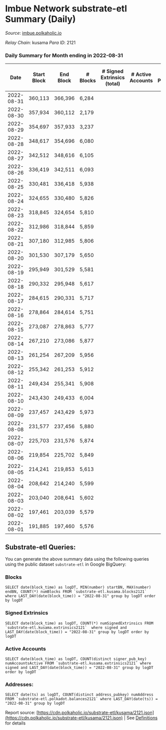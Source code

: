 # Imbue Network substrate-etl Summary (Daily)

_Source_: [imbue.polkaholic.io](https://imbue.polkaholic.io)

*Relay Chain*: kusama
*Para ID*: 2121



### Daily Summary for Month ending in 2022-08-31


| Date | Start Block | End Block | # Blocks | # Signed Extrinsics (total) | # Active Accounts | # Passive | # New | # Addresses with Balances | # Events | # Transfers | # XCM Transfers In | # XCM Transfers Out |
| ---- | ----------- | --------- | -------- | --------------------------- | ----------------- | --------- | ----- | ------------------------- | -------- | ----------- | ------------------ | ------------------- |
| 2022-08-31 | 360,113 | 366,396 | 6,284  |  |  |  |  | 4 | 12,571 |   |   |   |
| 2022-08-30 | 357,934 | 360,112 | 2,179  |  |  |  |  | 4 | 4,360 |   |   |   |
| 2022-08-29 | 354,697 | 357,933 | 3,237  |  |  |  |  | 4 | 6,475 |   |   |   |
| 2022-08-28 | 348,617 | 354,696 | 6,080  |  |  |  |  | 4 | 12,164 |   |   |   |
| 2022-08-27 | 342,512 | 348,616 | 6,105  |  |  |  |  | 4 | 12,213 |   |   |   |
| 2022-08-26 | 336,419 | 342,511 | 6,093  |  |  |  |  | 4 | 12,190 |   |   |   |
| 2022-08-25 | 330,481 | 336,418 | 5,938  |  |  |  |  | 4 | 11,879 |   |   |   |
| 2022-08-24 | 324,655 | 330,480 | 5,826  |  |  |  |  | 4 | 11,655 |   |   |   |
| 2022-08-23 | 318,845 | 324,654 | 5,810  |  |  |  |  | 4 | 11,623 |   |   |   |
| 2022-08-22 | 312,986 | 318,844 | 5,859  |  |  |  |  | 4 | 11,722 |   |   |   |
| 2022-08-21 | 307,180 | 312,985 | 5,806  |  |  |  |  | 4 | 11,615 |   |   |   |
| 2022-08-20 | 301,530 | 307,179 | 5,650  |  |  |  |  | 4 | 11,303 |   |   |   |
| 2022-08-19 | 295,949 | 301,529 | 5,581  |  |  |  |  | 4 | 11,165 |   |   |   |
| 2022-08-18 | 290,332 | 295,948 | 5,617  |  |  |  |  | 4 | 11,237 |   |   |   |
| 2022-08-17 | 284,615 | 290,331 | 5,717  |  |  |  |  | 4 | 11,437 |   |   |   |
| 2022-08-16 | 278,864 | 284,614 | 5,751  |  |  |  |  | 4 | 11,506 |   |   |   |
| 2022-08-15 | 273,087 | 278,863 | 5,777  |  |  |  |  | 4 | 11,557 |   |   |   |
| 2022-08-14 | 267,210 | 273,086 | 5,877  |  |  |  |  | 4 | 11,757 |   |   |   |
| 2022-08-13 | 261,254 | 267,209 | 5,956  |  |  |  |  | 4 | 11,915 |   |   |   |
| 2022-08-12 | 255,342 | 261,253 | 5,912  |  |  |  |  | 4 | 11,828 |   |   |   |
| 2022-08-11 | 249,434 | 255,341 | 5,908  |  |  |  |  | 4 | 11,819 |   |   |   |
| 2022-08-10 | 243,430 | 249,433 | 6,004  |  |  |  |  | 4 | 12,011 |   |   |   |
| 2022-08-09 | 237,457 | 243,429 | 5,973  |  |  |  |  | 4 | 11,950 |   |   |   |
| 2022-08-08 | 231,577 | 237,456 | 5,880  |  |  |  |  | 4 | 11,763 |   |   |   |
| 2022-08-07 | 225,703 | 231,576 | 5,874  |  |  |  |  | 4 | 11,751 |   |   |   |
| 2022-08-06 | 219,854 | 225,702 | 5,849  |  |  |  |  | 4 | 11,701 |   |   |   |
| 2022-08-05 | 214,241 | 219,853 | 5,613  |  |  |  |  | 4 | 11,232 |   |   |   |
| 2022-08-04 | 208,642 | 214,240 | 5,599  |  |  |  |  | 4 | 11,202 |   |   |   |
| 2022-08-03 | 203,040 | 208,641 | 5,602  |  |  |  |  | 4 | 11,207 |   |   |   |
| 2022-08-02 | 197,461 | 203,039 | 5,579  |  |  |  |  | 4 | 11,161 |   |   |   |
| 2022-08-01 | 191,885 | 197,460 | 5,576  |  |  |  |  | 4 | 11,155 |   |   |   |

## Substrate-etl Queries:
You can generate the above summary data using the following queries using the public dataset `substrate-etl` in Google BigQuery:


### Blocks
```
SELECT date(block_time) as logDT, MIN(number) startBN, MAX(number) endBN, COUNT(*) numBlocks FROM `substrate-etl.kusama.blocks2121`  where LAST_DAY(date(block_time)) = "2022-08-31" group by logDT order by logDT
```


### Signed Extrinsics
```
SELECT date(block_time) as logDT, COUNT(*) numSignedExtrinsics FROM `substrate-etl.kusama.extrinsics2121`  where signed and LAST_DAY(date(block_time)) = "2022-08-31" group by logDT order by logDT
```


### Active Accounts
```
SELECT date(block_time) as logDT, COUNT(distinct signer_pub_key) numAccountsActive FROM `substrate-etl.kusama.extrinsics2121` where signed and LAST_DAY(date(block_time)) = "2022-08-31" group by logDT order by logDT
```


### Addresses:
```
SELECT date(ts) as logDT, COUNT(distinct address_pubkey) numAddress FROM `substrate-etl.polkadot.balances2121` where LAST_DAY(date(ts)) = "2022-08-31" group by logDT
```



Report source: [https://cdn.polkaholic.io/substrate-etl/kusama/2121.json](https://cdn.polkaholic.io/substrate-etl/kusama/2121.json) | See [Definitions](/DEFINITIONS.md) for details
